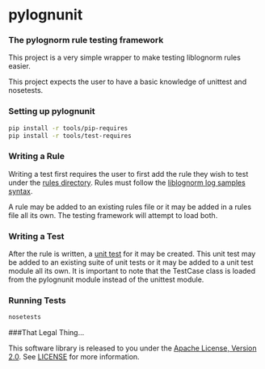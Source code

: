 # pylognunit
### The pylognorm rule testing framework

This project is a very simple wrapper to make testing liblognorm rules
easier.

This project expects the user to have a basic knowledge of unittest and
nosetests.

### Setting up pylognunit

```bash
pip install -r tools/pip-requires
pip install -r tools/test-requires
```

### Writing a Rule

Writing a test first requires the user to first add the rule they wish to
test under the [rules directory](https://github.com/zinic/pylognunit/tree/master/rules).
Rules must follow the
[liblognorm log samples syntax](http://www.liblognorm.com/files/manual/sampledatabase.htm).

A rule may be added to an existing rules file or it may be added in a rules
file all its own. The testing framework will attempt to load both.

### Writing a Test

After the rule is written, a [unit test](https://github.com/zinic/pylognunit/blob/master/tests/unit_test.py)
for it may be created. This unit test may be added to an existing suite of
unit tests or it may be added to a unit test module all its own. It is
important to note that the TestCase class is loaded from the pylognunit
module instead of the unittest module.

### Running Tests

```bash
nosetests
```

###That Legal Thing...

This software library is released to you under the
[Apache License, Version 2.0](http://www.apache.org/licenses/LICENSE-2.0.html).
See [LICENSE](https://github.com/zinic/pylognunit/blob/master/LICENSE) for
more information.